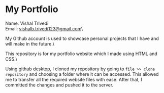 # My Portfolio
Name: Vishal Trivedi\
Email: vishalb.trivedi123@gmail.com\

My Github account is used to showcase personal projects that I have and will make in the future.\

This repository is for my portfolio website which I made using HTML and CSS.\

Using github desktop, I cloned my repository by going to `file >> clone repository` and choosing a folder where it can be accessed. This allowed me to transfer all the required website files with ease. After that, I committed the changes and pushed it to the server.
